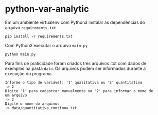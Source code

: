 # python-var-analytic

Em um ambiente virtualenv com Python3 instalar as dependências do arquivo `requirements.txt`

```console
pip install -r requirements.txt
```
Com Python3 executar o arquivo `main.py`
```console
python main.py
```

Para fins de praticidade foram criados três arquivos .txt com dados de exemplos na pasta `data`. Os arquivos podem ser informados durante a execução do programa.

```console
Informe o tipo de variável: '1' qualitativa ou '2' quantitativa
-> 2
Digite '1' para cadastrar manualmente ou '2' para informar o nome de um arquivo
-> 2
Digite o nome do arquivo:
-> data/quantitativa_continua.txt
```
